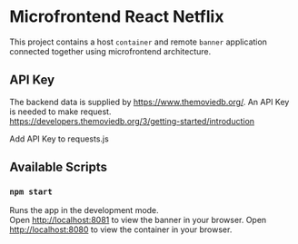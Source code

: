 # Microfrontend React Netflix

This project contains a host `container` and remote `banner` application connected together using microfrontend architecture.

## API Key
The backend data is supplied by https://www.themoviedb.org/.  An API Key is needed to make request.    
https://developers.themoviedb.org/3/getting-started/introduction

Add API Key to requests.js

## Available Scripts

### `npm start`

Runs the app in the development mode.\
Open [http://localhost:8081](http://localhost:8081) to view the banner in your browser.
Open [http://localhost:8080](http://localhost:8080) to view the container in your browser.

